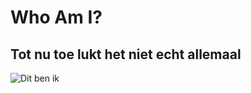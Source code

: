 # Who Am I?

## Tot nu toe lukt het niet echt allemaal

![Dit ben ik](/Users/BillybongStar/Documents/GitHub/BilalAbbas/000019.jpg)




